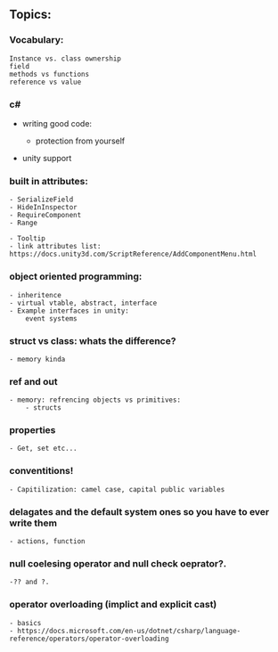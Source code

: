 ## Topics:

### Vocabulary:
    Instance vs. class ownership
    field
    methods vs functions
    reference vs value

    
### c#
- writing good code:
  - protection from yourself

    
- unity support
### built in attributes:
    - SerializeField
    - HideInInspector
    - RequireComponent
    - Range
    
    - Tooltip
    - link attributes list: https://docs.unity3d.com/ScriptReference/AddComponentMenu.html


### object oriented programming: 
    - inheritence 
    - virtual vtable, abstract, interface
    - Example interfaces in unity:
        event systems

### struct vs class: whats the difference?
    - memory kinda

### ref and out
    - memory: refrencing objects vs primitives:
        - structs
    
### properties
    - Get, set etc...


### conventitions!
    - Capitilization: camel case, capital public variables

### delagates and the default system ones so you have to ever write them
    - actions, function

### null coelesing operator and null check oeprator?.
    -?? and ?.

### operator overloading (implict and explicit cast)
    - basics 
    - https://docs.microsoft.com/en-us/dotnet/csharp/language-reference/operators/operator-overloading